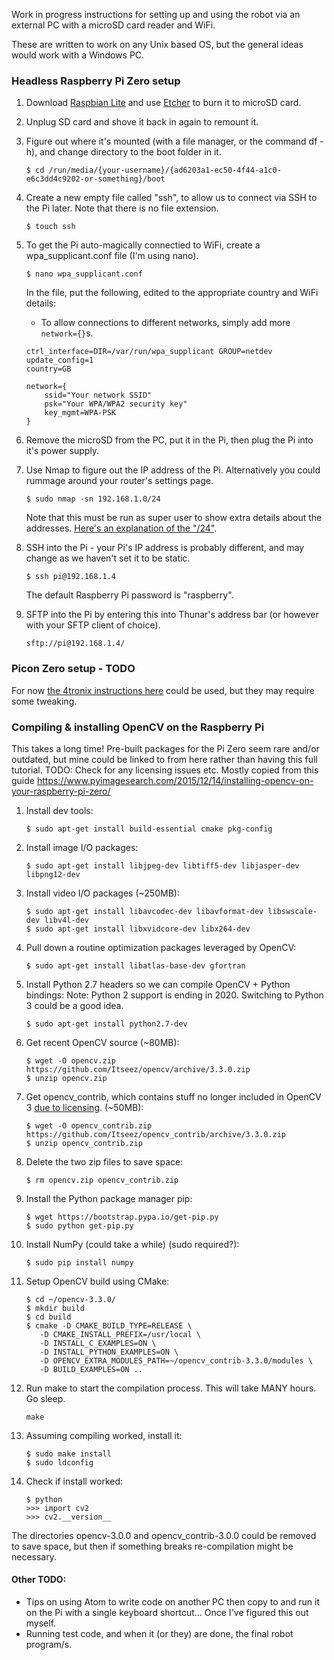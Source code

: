 Work in progress instructions for setting up and using the robot via an external PC with a microSD card reader and WiFi.

These are written to work on any Unix based OS, but the general ideas would work with a Windows PC.


### Headless Raspberry Pi Zero setup

1. Download [Raspbian Lite](https://www.raspberrypi.org/downloads/raspbian/) and use [Etcher](https://etcher.io/) to burn it to microSD card.


2. Unplug SD card and shove it back in again to remount it.


3. Figure out where it's mounted (with a file manager, or the command df -h), and change directory to the boot folder in it.
   ```
   $ cd /run/media/{your-username}/{ad6203a1-ec50-4f44-a1c0-e6c3dd4c9202-or-something}/boot
   ```

4. Create a new empty file called "ssh", to allow us to connect via SSH to the Pi later. Note that there is no file extension.
   ```
   $ touch ssh
   ```

5. To get the Pi auto-magically connectied to WiFi, create a wpa_supplicant.conf file (I'm using nano).
   ```
   $ nano wpa_supplicant.conf
   ```
   In the file, put the following, edited to the appropriate country and WiFi details:
    - To allow connections to different networks, simply add more `network={}`s.
   ```
   ctrl_interface=DIR=/var/run/wpa_supplicant GROUP=netdev
   update_config=1
   country=GB
   
   network={
	   ssid="Your network SSID"
	   psk="Your WPA/WPA2 security key"
	   key_mgmt=WPA-PSK
   }
   ```


6. Remove the microSD from the PC, put it in the Pi, then plug the Pi into it's power supply.


7. Use Nmap to figure out the IP address of the Pi. Alternatively you could rummage around your router's settings page.
   ```
   $ sudo nmap -sn 192.168.1.0/24
   ```
   Note that this must be run as super user to show extra details about the addresses. [Here's an explanation of the "/24"](https://serverfault.com/questions/270005/what-is-the-slash-after-the-ip).


8. SSH into the Pi - your Pi's IP address is probably different, and may change as we haven't set it to be static.
   ```
   $ ssh pi@192.168.1.4
   ```
   The default Raspberry Pi password is "raspberry".


9. SFTP into the Pi by entering this into Thunar's address bar (or however with your SFTP client of choice).
   ```
   sftp://pi@192.168.1.4/
   ```


### Picon Zero setup - TODO
For now [the 4tronix instructions here](https://4tronix.co.uk/blog/?p=1224) could be used, but they may require some tweaking.
 

### Compiling & installing OpenCV on the Raspberry Pi
This takes a long time! Pre-built packages for the Pi Zero seem rare and/or outdated, but mine could be linked to from here rather than having this full tutorial. TODO: Check for any licensing issues etc.
Mostly copied from this guide https://www.pyimagesearch.com/2015/12/14/installing-opencv-on-your-raspberry-pi-zero/

1. Install dev tools:
   ```
   $ sudo apt-get install build-essential cmake pkg-config
   ```


2. Install image I/O packages:
   ```
   $ sudo apt-get install libjpeg-dev libtiff5-dev libjasper-dev libpng12-dev
   ```


3. Install video I/O packages (~250MB):
   ```
   $ sudo apt-get install libavcodec-dev libavformat-dev libswscale-dev libv4l-dev
   $ sudo apt-get install libxvidcore-dev libx264-dev
   ```


4. Pull down a routine optimization packages leveraged by OpenCV:
   ```
   $ sudo apt-get install libatlas-base-dev gfortran
   ```


5. Install Python 2.7 headers so we can compile OpenCV + Python bindings:
   Note: Python 2 support is ending in 2020. Switching to Python 3 could be a good idea.
   ```
   $ sudo apt-get install python2.7-dev
   ```


6. Get recent OpenCV source (~80MB):
   ```
   $ wget -O opencv.zip https://github.com/Itseez/opencv/archive/3.3.0.zip
   $ unzip opencv.zip
   ```


7. Get opencv_contrib, which contains stuff no longer included in OpenCV 3 [due to licensing](https://www.pyimagesearch.com/2015/07/16/where-did-sift-and-surf-go-in-opencv-3/). (~50MB):
   ```
   $ wget -O opencv_contrib.zip https://github.com/Itseez/opencv_contrib/archive/3.3.0.zip
   $ unzip opencv_contrib.zip
   ```


8. Delete the two zip files to save space:
   ```
   $ rm opencv.zip opencv_contrib.zip
   ```


9. Install the Python package manager pip:
   ```
   $ wget https://bootstrap.pypa.io/get-pip.py
   $ sudo python get-pip.py
   ```


10. Install NumPy (could take a while) (sudo required?):
    ```
    $ sudo pip install numpy
    ```


11. Setup OpenCV build using CMake:
    ```
    $ cd ~/opencv-3.3.0/
    $ mkdir build
    $ cd build
    $ cmake -D CMAKE_BUILD_TYPE=RELEASE \
       -D CMAKE_INSTALL_PREFIX=/usr/local \
       -D INSTALL_C_EXAMPLES=ON \
       -D INSTALL_PYTHON_EXAMPLES=ON \
       -D OPENCV_EXTRA_MODULES_PATH=~/opencv_contrib-3.3.0/modules \
       -D BUILD_EXAMPLES=ON ..
    ```


12. Run make to start the compilation process. This will take MANY hours. Go sleep.
    ```
    make
    ```


13. Assuming compiling worked, install it:
    ```
    $ sudo make install
    $ sudo ldconfig
    ```


14. Check if install worked:
    ```
    $ python
    >>> import cv2
    >>> cv2.__version__

    ```   
The directories opencv-3.0.0 and opencv_contrib-3.0.0 could be removed to save space, but then if something breaks re-compilation might be necessary.
   

#### Other TODO:
 - Tips on using Atom to write code on another PC then copy to and run it on the Pi with a single keyboard shortcut... Once I've figured this out myself.
 - Running test code, and when it (or they) are done, the final robot program/s.
